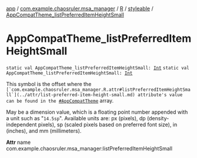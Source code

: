 [app](../../../index.md) / [com.example.chaosruler.msa_manager](../../index.md) / [R](../index.md) / [styleable](index.md) / [AppCompatTheme_listPreferredItemHeightSmall](.)

# AppCompatTheme_listPreferredItemHeightSmall

`static val AppCompatTheme_listPreferredItemHeightSmall: `[`Int`](https://kotlinlang.org/api/latest/jvm/stdlib/kotlin/-int/index.html)
`static val AppCompatTheme_listPreferredItemHeightSmall: `[`Int`](https://kotlinlang.org/api/latest/jvm/stdlib/kotlin/-int/index.html)

This symbol is the offset where the ``[`com.example.chaosruler.msa_manager.R.attr#listPreferredItemHeightSmall`](../attr/list-preferred-item-height-small.md) attribute's value can be found in the ``[`#AppCompatTheme`](-app-compat-theme.md) array.

May be a dimension value, which is a floating point number appended with a unit such as "`14.5sp`". Available units are: px (pixels), dp (density-independent pixels), sp (scaled pixels based on preferred font size), in (inches), and mm (millimeters).

**Attr**
name com.example.chaosruler.msa_manager:listPreferredItemHeightSmall

